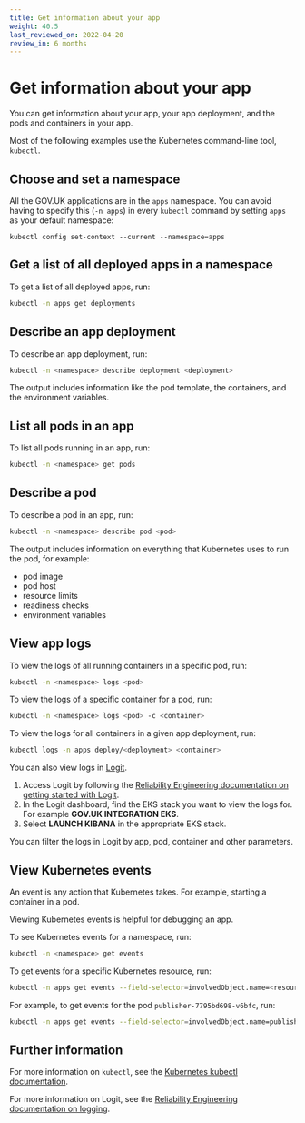 ```yaml
---
title: Get information about your app
weight: 40.5
last_reviewed_on: 2022-04-20
review_in: 6 months
---
```


# Get information about your app

You can get information about your app, your app deployment, and the pods and containers in your app.

Most of the following examples use the Kubernetes command-line tool, `kubectl`.

## Choose and set a namespace

All the GOV.UK applications are in the `apps` namespace. You can avoid having to specify this (`-n apps`) in every `kubectl` command by setting `apps` as your default namespace:

`kubectl config set-context --current --namespace=apps`

## Get a list of all deployed apps in a namespace

To get a list of all deployed apps, run:

```sh
kubectl -n apps get deployments
```

## Describe an app deployment

To describe an app deployment, run:

```sh
kubectl -n <namespace> describe deployment <deployment>
```

The output includes information like the pod template, the containers, and the environment variables.

## List all pods in an app

To list all pods running in an app, run:

```sh
kubectl -n <namespace> get pods
```

## Describe a pod

To describe a pod in an app, run:

```sh
kubectl -n <namespace> describe pod <pod>
```

The output includes information on everything that Kubernetes uses to run the pod, for example:

- pod image
- pod host
- resource limits
- readiness checks
- environment variables

## View app logs

To view the logs of all running containers in a specific pod, run:

```sh
kubectl -n <namespace> logs <pod>
```

To view the logs of a specific container for a pod, run:

```sh
kubectl -n <namespace> logs <pod> -c <container>
```

To view the logs for all containers in a given app deployment, run:

```sh
kubectl logs -n apps deploy/<deployment> <container>
```

You can also view logs in [Logit](https://logit.io/).

1. Access Logit by following the [Reliability Engineering documentation on getting started with Logit](https://reliability-engineering.cloudapps.digital/logging.html#get-started-with-logit).
1. In the Logit dashboard, find the EKS stack you want to view the logs for. For example __GOV.UK INTEGRATION EKS__.
1. Select __LAUNCH KIBANA__ in the appropriate EKS stack.

You can filter the logs in Logit by app, pod, container and other parameters.

## View Kubernetes events

An event is any action that Kubernetes takes. For example, starting a container in a pod.

Viewing Kubernetes events is helpful for debugging an app.

To see Kubernetes events for a namespace, run:

```sh
kubectl -n <namespace> get events
```

To get events for a specific Kubernetes resource, run:

```sh
kubectl -n apps get events --field-selector=involvedObject.name=<resource>
```

For example, to get events for the pod `publisher-7795bd698-v6bfc`, run:

```sh
kubectl -n apps get events --field-selector=involvedObject.name=publisher-7795bd698-v6bfc
```

## Further information

For more information on `kubectl`, see the [Kubernetes kubectl documentation](https://kubernetes.io/docs/reference/kubectl/).

For more information on Logit, see the [Reliability Engineering documentation on logging](https://reliability-engineering.cloudapps.digital/logging.html#logging).
